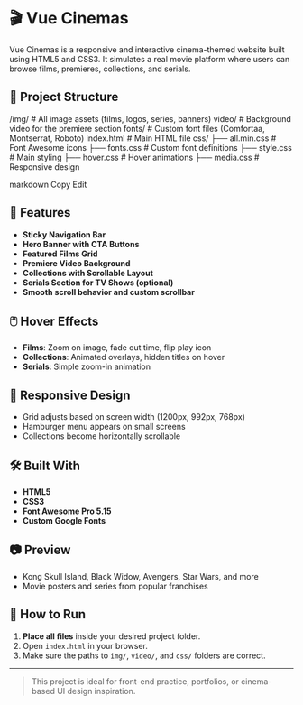# 🎬 Vue Cinemas

Vue Cinemas is a responsive and interactive cinema-themed website built using HTML5 and CSS3. It simulates a real movie platform where users can browse films, premieres, collections, and serials.

## 📁 Project Structure

/img/ # All image assets (films, logos, series, banners)
video/ # Background video for the premiere section
fonts/ # Custom font files (Comfortaa, Montserrat, Roboto)
index.html # Main HTML file
css/
├── all.min.css # Font Awesome icons
├── fonts.css # Custom font definitions
├── style.css # Main styling
├── hover.css # Hover animations
├── media.css # Responsive design

markdown
Copy
Edit

## 🚀 Features

- **Sticky Navigation Bar**  
- **Hero Banner with CTA Buttons**
- **Featured Films Grid**
- **Premiere Video Background**
- **Collections with Scrollable Layout**
- **Serials Section for TV Shows (optional)**
- **Smooth scroll behavior and custom scrollbar**

## 🖱️ Hover Effects

- **Films**: Zoom on image, fade out time, flip play icon
- **Collections**: Animated overlays, hidden titles on hover
- **Serials**: Simple zoom-in animation

## 📱 Responsive Design

- Grid adjusts based on screen width (1200px, 992px, 768px)
- Hamburger menu appears on small screens
- Collections become horizontally scrollable

## 🛠 Built With

- **HTML5**
- **CSS3**
- **Font Awesome Pro 5.15**
- **Custom Google Fonts**

## 📷 Preview

- Kong Skull Island, Black Widow, Avengers, Star Wars, and more
- Movie posters and series from popular franchises

## 📌 How to Run

1. **Place all files** inside your desired project folder.
2. Open `index.html` in your browser.
3. Make sure the paths to `img/`, `video/`, and `css/` folders are correct.

---
> This project is ideal for front-end practice, portfolios, or cinema-based UI design inspiration.

